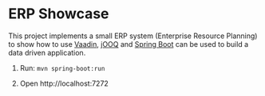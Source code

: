 # ERP Showcase

This project implements a small ERP system (Enterprise Resource Planning) to show how to use 
[Vaadin](https://vaadin.com), [jOOQ](https://www.jooq.org) and [Spring Boot](https://spring.io/projects/spring-boot) 
can be used to build a data driven application.

1. Run: `mvn spring-boot:run`

2. Open http://localhost:7272